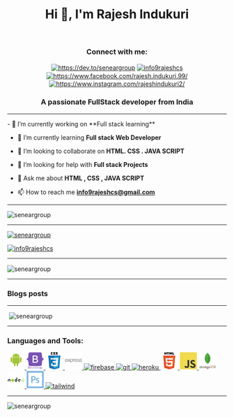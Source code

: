 <h1 align="center">Hi 👋, I'm Rajesh Indukuri</h1>
<br>
<h3 align="center">Connect with me:</h3>
<p align="center">
<a href="https://dev.to/https://dev.to/seneargroup" target="blank"><img align="center" src="https://raw.githubusercontent.com/rahuldkjain/github-profile-readme-generator/master/src/images/icons/Social/devto.svg" alt="https://dev.to/seneargroup" height="30" width="40" /></a>
<a href="https://twitter.com/info9rajeshcs" target="blank"><img align="center" src="https://raw.githubusercontent.com/rahuldkjain/github-profile-readme-generator/master/src/images/icons/Social/twitter.svg" alt="info9rajeshcs" height="30" width="40" /></a>
<a href="https://fb.com/https://www.facebook.com/rajesh.indukuri.99/" target="blank"><img align="center" src="https://raw.githubusercontent.com/rahuldkjain/github-profile-readme-generator/master/src/images/icons/Social/facebook.svg" alt="https://www.facebook.com/rajesh.indukuri.99/" height="30" width="40" /></a>
<a href="https://instagram.com/https://www.instagram.com/rajeshindukuri2/" target="blank"><img align="center" src="https://raw.githubusercontent.com/rahuldkjain/github-profile-readme-generator/master/src/images/icons/Social/instagram.svg" alt="https://www.instagram.com/rajeshindukuri2/" height="30" width="40" /></a>
</p>

<h3 align="center">A passionate FullStack developer from India</h3>

<hr>
- 🔭 I’m currently working on **Full stack learning**

- 🌱 I’m currently learning **Full stack Web Developer**

- 👯 I’m looking to collaborate on **HTML. CSS . JAVA SCRIPT**

- 🤝 I’m looking for help with **Full stack Projects**

- 💬 Ask me about **HTML , CSS , JAVA SCRIPT**

- 📫 How to reach me **info9rajeshcs@gmail.com**
<hr>

<p align="left"> <img src="https://komarev.com/ghpvc/?username=seneargroup&label=Profile%20views&color=0e75b6&style=flat" alt="seneargroup" /> </p>
<hr>

<p align="left"> <a href="https://github.com/ryo-ma/github-profile-trophy"><img src="https://github-profile-trophy.vercel.app/?username=seneargroup" alt="seneargroup" /></a> </p>

<p align="left"> <a href="https://twitter.com/info9rajeshcs" target="blank"><img src="https://img.shields.io/twitter/follow/info9rajeshcs?logo=twitter&style=for-the-badge" alt="info9rajeshcs" /></a> </p>

<hr>

<p><img align="center" src="https://github-readme-streak-stats.herokuapp.com/?user=seneargroup&" alt="seneargroup" /></p>

<hr>

### Blogs posts
<!-- BLOG-POST-LIST:START -->
<!-- BLOG-POST-LIST:END -->

<hr>
<p>&nbsp;<img align="center" src="https://github-readme-stats.vercel.app/api?username=seneargroup&show_icons=true&locale=en" alt="seneargroup" /></p>
<hr>



<h3 align="left">Languages and Tools:</h3>
<p align="left"> <a href="https://developer.android.com" target="_blank" rel="noreferrer"> <img src="https://raw.githubusercontent.com/devicons/devicon/master/icons/android/android-original-wordmark.svg" alt="android" width="40" height="40"/> </a> <a href="https://getbootstrap.com" target="_blank" rel="noreferrer"> <img src="https://raw.githubusercontent.com/devicons/devicon/master/icons/bootstrap/bootstrap-plain-wordmark.svg" alt="bootstrap" width="40" height="40"/> </a> <a href="https://www.w3schools.com/css/" target="_blank" rel="noreferrer"> <img src="https://raw.githubusercontent.com/devicons/devicon/master/icons/css3/css3-original-wordmark.svg" alt="css3" width="40" height="40"/> </a> <a href="https://expressjs.com" target="_blank" rel="noreferrer"> <img src="https://raw.githubusercontent.com/devicons/devicon/master/icons/express/express-original-wordmark.svg" alt="express" width="40" height="40"/> </a> <a href="https://firebase.google.com/" target="_blank" rel="noreferrer"> <img src="https://www.vectorlogo.zone/logos/firebase/firebase-icon.svg" alt="firebase" width="40" height="40"/> </a> <a href="https://git-scm.com/" target="_blank" rel="noreferrer"> <img src="https://www.vectorlogo.zone/logos/git-scm/git-scm-icon.svg" alt="git" width="40" height="40"/> </a> <a href="https://heroku.com" target="_blank" rel="noreferrer"> <img src="https://www.vectorlogo.zone/logos/heroku/heroku-icon.svg" alt="heroku" width="40" height="40"/> </a> <a href="https://www.w3.org/html/" target="_blank" rel="noreferrer"> <img src="https://raw.githubusercontent.com/devicons/devicon/master/icons/html5/html5-original-wordmark.svg" alt="html5" width="40" height="40"/> </a> <a href="https://developer.mozilla.org/en-US/docs/Web/JavaScript" target="_blank" rel="noreferrer"> <img src="https://raw.githubusercontent.com/devicons/devicon/master/icons/javascript/javascript-original.svg" alt="javascript" width="40" height="40"/> </a> <a href="https://www.mongodb.com/" target="_blank" rel="noreferrer"> <img src="https://raw.githubusercontent.com/devicons/devicon/master/icons/mongodb/mongodb-original-wordmark.svg" alt="mongodb" width="40" height="40"/> </a> <a href="https://nodejs.org" target="_blank" rel="noreferrer"> <img src="https://raw.githubusercontent.com/devicons/devicon/master/icons/nodejs/nodejs-original-wordmark.svg" alt="nodejs" width="40" height="40"/> </a> <a href="https://www.photoshop.com/en" target="_blank" rel="noreferrer"> <img src="https://raw.githubusercontent.com/devicons/devicon/master/icons/photoshop/photoshop-line.svg" alt="photoshop" width="40" height="40"/> </a> <a href="https://tailwindcss.com/" target="_blank" rel="noreferrer"> <img src="https://www.vectorlogo.zone/logos/tailwindcss/tailwindcss-icon.svg" alt="tailwind" width="40" height="40"/> </a> </p>

<hr>


<p><img align="left" src="https://github-readme-stats.vercel.app/api/top-langs?username=seneargroup&show_icons=true&locale=en&layout=compact" alt="seneargroup" /></p>


